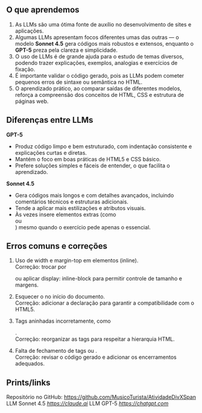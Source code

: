 ## O que aprendemos
1. As LLMs são uma ótima fonte de auxílio no desenvolvimento de sites e aplicações.
2. Algumas LLMs apresentam focos diferentes umas das outras — o modelo **Sonnet 4.5** gera códigos mais robustos e extensos, enquanto o **GPT-5** preza pela clareza e simplicidade.
3. O uso de LLMs é de grande ajuda para o estudo de temas diversos, podendo trazer explicações, exemplos, analogias e exercícios de fixação.
4. É importante validar o código gerado, pois as LLMs podem cometer pequenos erros de sintaxe ou semântica no HTML.
5. O aprendizado prático, ao comparar saídas de diferentes modelos, reforça a compreensão dos conceitos de HTML, CSS e estrutura de páginas web.

## Diferenças entre LLMs

**GPT-5**
- Produz código limpo e bem estruturado, com indentação consistente e explicações curtas e diretas.
- Mantém o foco em boas práticas de HTML5 e CSS básico.
- Prefere soluções simples e fáceis de entender, o que facilita o aprendizado.

**Sonnet 4.5**
- Gera códigos mais longos e com detalhes avançados, incluindo comentários técnicos e estruturas adicionais.
- Tende a aplicar mais estilizações e atributos visuais.
- Às vezes insere elementos extras (como <main> ou <section>) mesmo quando o exercício pede apenas o essencial.

## Erros comuns e correções

1. Uso de width e margin-top em elementos <span> (inline).  
   Correção: trocar por <div> ou aplicar display: inline-block para permitir controle de tamanho e margens.

2. Esquecer o <!DOCTYPE html> no início do documento.  
   Correção: adicionar a declaração para garantir a compatibilidade com o HTML5.

3. Tags aninhadas incorretamente, como <p><div></div></p>.  
   Correção: reorganizar as tags para respeitar a hierarquia HTML.

4. Falta de fechamento de tags <head> ou <body>.  
   Correção: revisar o código gerado e adicionar os encerramentos adequados.

## Prints/links

Repositório no GitHub: https://github.com/MusicoTurista/AtividadeDivXSpan
LLM Sonnet 4.5 *https://claude.ai*
LLM GPT-5 *https://chatgpt.com*